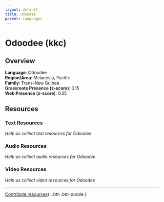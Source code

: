 ```yaml
---
layout: default
title: Odoodee
parent: Languages
---
```


# Odoodee (kkc)

## Overview

**Language**: Odoodee  
**Region/Area**: Melanesia, Pacific  
**Family**: Trans-New Guinea  
**Grassroots Presence (z-score)**: 0.15  
**Web Presence (z-score)**: 0.55  

## Resources

### Text Resources
*Help us collect text resources for Odoodee*

### Audio Resources
*Help us collect audio resources for Odoodee*

### Video Resources
*Help us collect video resources for Odoodee*

---

[Contribute resources](https://forms.office.com/e/1SfLJx3u1r){: .btn .btn-purple }
